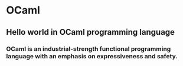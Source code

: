 # OCaml
## Hello world in OCaml programming language

### OCaml is an industrial-strength functional programming language with an emphasis on expressiveness and safety.